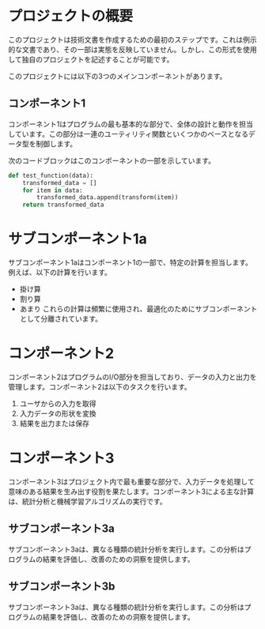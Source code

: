 # プロジェクトの概要

このプロジェクトは技術文書を作成するための最初のステップです。これは例示的な文書であり、その一部は実態を反映していません。しかし、この形式を使用して独自のプロジェクトを記述することが可能です。

このプロジェクトには以下の3つのメインコンポーネントがあります。

## コンポーネント1

コンポーネント1はプログラムの最も基本的な部分で、全体の設計と動作を担当しています。この部分は一連のユーティリティ関数といくつかのベースとなるデータ型を制御します。

次のコードブロックはこのコンポーネントの一部を示しています。

```python
def test_function(data):
    transformed_data = []
    for item in data:
        transformed_data.append(transform(item))
    return transformed_data
```

# サブコンポーネント1a
サブコンポーネント1aはコンポーネント1の一部で、特定の計算を担当します。例えば、以下の計算を行います。

- 掛け算
- 割り算
- あまり
これらの計算は頻繁に使用され、最適化のためにサブコンポーネントとして分離されています。

# コンポーネント2
コンポーネント2はプログラムのI/O部分を担当しており、データの入力と出力を管理します。コンポーネント2は以下のタスクを行います。

1. ユーザからの入力を取得
2. 入力データの形状を変換
3. 結果を出力または保存

# コンポーネント3
コンポーネント3はプロジェクト内で最も重要な部分で、入力データを処理して意味のある結果を生み出す役割を果たします。コンポーネント3による主な計算は、統計分析と機械学習アルゴリズムの実行です。

## サブコンポーネント3a
サブコンポーネント3aは、異なる種類の統計分析を実行します。この分析はプログラムの結果を評価し、改善のための洞察を提供します。

## サブコンポーネント3b
サブコンポーネント3aは、異なる種類の統計分析を実行します。この分析はプログラムの結果を評価し、改善のための洞察を提供します。
